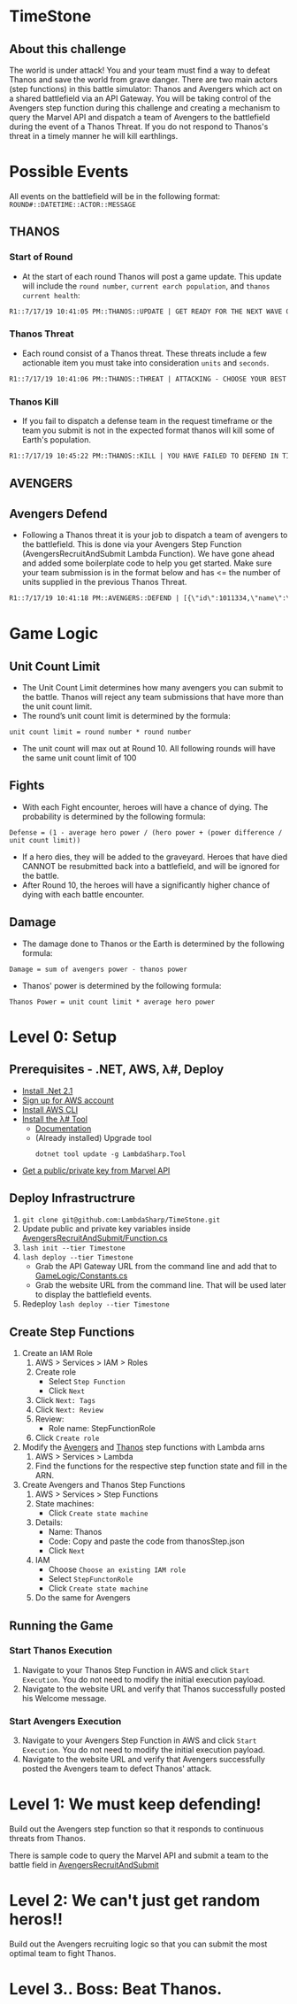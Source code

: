 # TimeStone
## About this challenge
The world is under attack! You and your team must find a way to defeat Thanos and save the world from grave danger.
There are two main actors (step functions) in this battle simulator: Thanos and Avengers which act on a shared battlefield via an API Gateway.
You will be taking control of the Avengers step function during this challenge and creating a mechanism to query the Marvel API and dispatch a team of Avengers to the battlefield during the event of a Thanos Threat. If you do not respond to Thanos's threat in a timely manner he will kill earthlings.
# Possible Events #
All events on the battlefield will be in the following format: `ROUND#::DATETIME::ACTOR::MESSAGE`
## THANOS ##
### Start of Round ###
 - At the start of each round Thanos will post a game update. This update will include the `round number`, `current earch population`, and `thanos current health`:
```txt
R1::7/17/19 10:41:05 PM::THANOS::UPDATE | GET READY FOR THE NEXT WAVE OF MINIONS (1 ROUND), (1000000 PEOPLE REMAINING), (1000000 HEALTH) REMAINING
```
### Thanos Threat ###
 - Each round consist of a Thanos threat. These threats include a few actionable item you must take into consideration `units` and `seconds`.
```txt
R1::7/17/19 10:41:06 PM::THANOS::THREAT | ATTACKING - CHOOSE YOUR BEST (1 UNITS), YOU HAVE (60 SECONDS)
```
### Thanos Kill ###
 - If you fail to dispatch a defense team in the request timeframe or the team you submit is not in the expected format thanos will kill some of Earth's population.
```txt
R1::7/17/19 10:45:22 PM::THANOS::KILL | YOU HAVE FAILED TO DEFEND IN TIME. I HAVE KILLED 180 PEOPLE (999900 PEOPLE REMAINING)
```
## AVENGERS ##
## Avengers Defend ##
 - Following a Thanos threat it is your job to dispatch a team of avengers to the battlefield. This is done via your Avengers Step Function (AvengersRecruitAndSubmit Lambda Function). We have gone ahead and added some boilerplate code to help you get started. Make sure your team submission is in the format below and has <= the number of units supplied in the previous Thanos Threat.
```txt
R1::7/17/19 10:41:18 PM::AVENGERS::DEFEND | [{\"id\":1011334,\"name\":\"3-D Man\",\"power\":\"12\"}]
```

# Game Logic
## Unit Count Limit
* The Unit Count Limit determines how many avengers you can submit to the battle. Thanos will reject any team submissions that have more than the unit count limit. 
* The round’s unit count limit is determined by the formula:
```
unit count limit = round number * round number
```
* The unit count will max out at Round 10. All following rounds will have the same unit count limit of 100
## Fights
* With each Fight encounter, heroes will have a chance of dying. The probability is determined by the following formula:
```
Defense = (1 - average hero power / (hero power + (power difference / unit count limit))
```
* If a hero dies, they will be added to the graveyard. Heroes that have died CANNOT be resubmitted back into a battlefield, and will be ignored for the battle. 
* After Round 10, the heroes will have a significantly higher chance of dying with each battle encounter. 
## Damage
* The damage done to Thanos or the Earth is determined by the following formula:
```
Damage = sum of avengers power - thanos power
```
* Thanos' power is determined by the following formula:
```
Thanos Power = unit count limit * average hero power
```



# Level 0: Setup
## Prerequisites - .NET, AWS, λ#, Deploy
* [Install .Net 2.1](https://dotnet.microsoft.com/download/dotnet-core/2.1)
* [Sign up for AWS account](https://aws.amazon.com/)
* [Install AWS CLI](https://aws.amazon.com/cli/)
* [Install the λ# Tool](https://github.com/LambdaSharp/LambdaSharpTool#install-%CE%BB-cli)
    * [Documentation](https://lambdasharp.net/articles/ReleaseNotes-Favorinus.html)
    * (Already installed) Upgrade tool
        ```
        dotnet tool update -g LambdaSharp.Tool
        ```
* [Get a public/private key from Marvel API](https://developer.marvel.com/account)

## Deploy Infrastructrure
1. `git clone git@github.com:LambdaSharp/TimeStone.git`
2. Update public and private key variables inside [AvengersRecruitAndSubmit/Function.cs](./AvengersRecruitAndSubmit/Function.cs)
3. `lash init --tier Timestone`
4. `lash deploy --tier Timestone`
    * Grab the API Gateway URL from the command line and add that to [GameLogic/Constants.cs](./GameLogic/Constants.cs)
    * Grab the website URL from the command line. That will be used later to display the battlefield events.
5. Redeploy `lash deploy --tier Timestone`

## Create Step Functions
1. Create an IAM Role
    1. AWS > Services > IAM > Roles
    2. Create role 
        * Select `Step Function`
        * Click `Next`
    3. Click `Next: Tags`
    4. Click `Next: Review`
    5. Review:
        * Role name: StepFunctionRole
    6. Click `Create role`
2. Modify the [Avengers](./avengersStep.json) and [Thanos](./thanosStep.json) step functions with Lambda arns
    1. AWS > Services > Lambda
    2. Find the functions for the respective step function state and fill in the ARN.
3. Create Avengers and Thanos Step Functions
    1. AWS > Services > Step Functions
    2. State machines:
        * Click `Create state machine`
    3. Details:
        * Name: Thanos
        * Code: Copy and paste the code from thanosStep.json
        * Click `Next`
    4. IAM
        * Choose `Choose an existing IAM role`
        * Select `StepFunctonRole`
        * Click `Create state machine`
    5. Do the same for Avengers

## Running the Game
### Start Thanos Execution
1. Navigate to your Thanos Step Function in AWS and click `Start Execution`. You do not need to modify the initial execution payload. 
2. Navigate to the website URL and verify that Thanos successfully posted his Welcome message.

### Start Avengers Execution
3. Navigate to your Avengers Step Function in AWS and click `Start Execution`. You do not need to modify the initial execution payload.
4. Navigate to the website URL and verify that Avengers successfully posted the Avengers team to defect Thanos' attack. 

# Level 1: We must keep defending!
Build out the Avengers step function so that it responds to continuous threats from Thanos. 

There is sample code to query the Marvel API and submit a team to the battle field in [AvengersRecruitAndSubmit](./AvengersRecruitAndSubmit/Function.cs)

# Level 2: We can't just get random heros!!
Build out the Avengers recruiting logic so that you can submit the most optimal team to fight Thanos.

# Level 3.. Boss: Beat Thanos. 